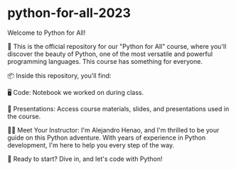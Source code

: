 # python-for-all-2023

Welcome to Python for All!  

🐍  This is the official repository for our "Python for All" course, where you'll discover the beauty of Python, one of the most versatile and powerful programming languages. This course has something for everyone.

📦 Inside this repository, you'll find:  

🖥️ Code: Notebook we worked on during class.

🎤 Presentations: Access course materials, slides, and presentations used in the course.

👩‍🏫 Meet Your Instructor: I'm Alejandro Henao, and I'm thrilled to be your guide on this Python adventure. With years of experience in Python development, I'm here to help you every step of the way.  

🎉  Ready to start? Dive in, and let's code with Python!
